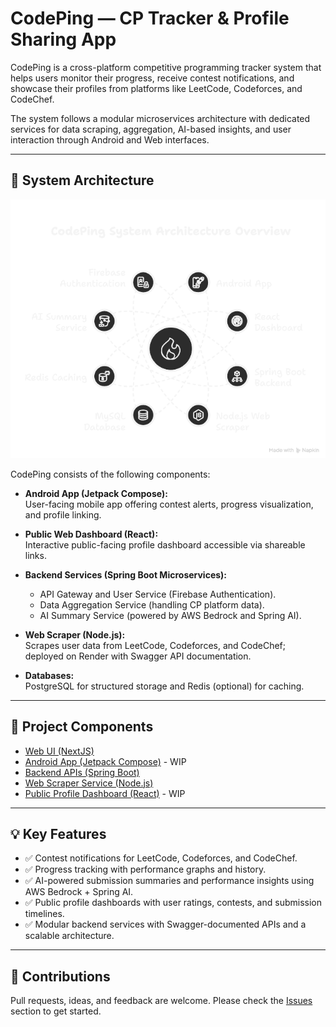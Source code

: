 # CodePing — CP Tracker & Profile Sharing App

CodePing is a cross-platform competitive programming tracker system that helps users monitor their progress, receive contest notifications, and showcase their profiles from platforms like LeetCode, Codeforces, and CodeChef.

The system follows a modular microservices architecture with dedicated services for data scraping, aggregation, AI-based insights, and user interaction through Android and Web interfaces.

---

## 🚀 System Architecture

![CodePing System Architecture](SystemArchitectureCodePing.png)

CodePing consists of the following components:

- **Android App (Jetpack Compose):**  
  User-facing mobile app offering contest alerts, progress visualization, and profile linking.

- **Public Web Dashboard (React):**  
  Interactive public-facing profile dashboard accessible via shareable links.

- **Backend Services (Spring Boot Microservices):**  
  - API Gateway and User Service (Firebase Authentication).  
  - Data Aggregation Service (handling CP platform data).  
  - AI Summary Service (powered by AWS Bedrock and Spring AI).  

- **Web Scraper (Node.js):**  
  Scrapes user data from LeetCode, Codeforces, and CodeChef; deployed on Render with Swagger API documentation.

- **Databases:**  
  PostgreSQL for structured storage and Redis (optional) for caching.

---

## 📂 Project Components


- [Web UI (NextJS)](https://github.com/socc-klef/cp-tracker)
- [Android App (Jetpack Compose)](https://github.com/gowtham-2oo5/CodePing-Android) - WIP
- [Backend APIs (Spring Boot)](https://github.com/gowtham-2oo5/CodePing-Server)
- [Web Scraper Service (Node.js)](https://github.com/gowtham-2oo5/codechef-scraper)
- [Public Profile Dashboard (React)](https://github.com/gowtham-2oo5/CodePing) - WIP

---

## 💡 Key Features

- ✅ Contest notifications for LeetCode, Codeforces, and CodeChef.
- ✅ Progress tracking with performance graphs and history.
- ✅ AI-powered submission summaries and performance insights using AWS Bedrock + Spring AI.
- ✅ Public profile dashboards with user ratings, contests, and submission timelines.
- ✅ Modular backend services with Swagger-documented APIs and a scalable architecture.

---

## 🤝 Contributions

Pull requests, ideas, and feedback are welcome. Please check the [Issues](https://github.com/gowtham-2oo5/CodePing/issues) section to get started.

